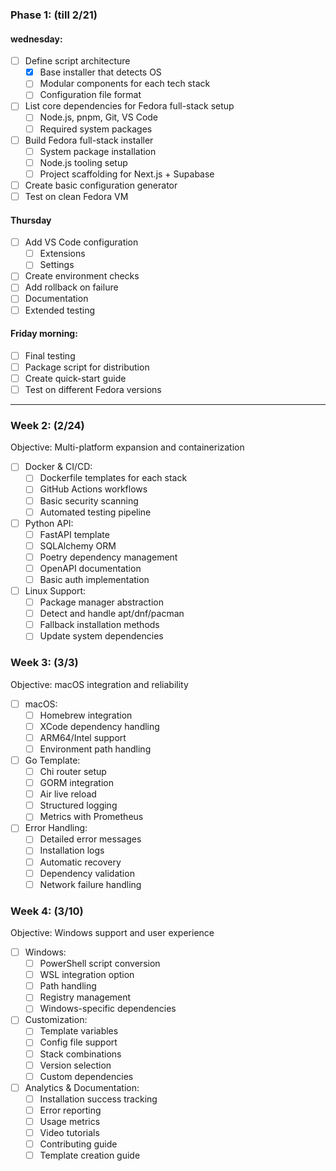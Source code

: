 ### Phase 1: (till 2/21)
#### wednesday:
- [ ] Define script architecture
	- [x] Base installer that detects OS
	- [ ] Modular components for each tech stack
	- [ ] Configuration file format
- [ ] List core dependencies for Fedora full-stack setup
	- [ ] Node.js, pnpm, Git, VS Code
	- [ ] Required system packages
- [ ] Build Fedora full-stack installer
	- [ ] System package installation
	- [ ] Node.js tooling setup
	- [ ] Project scaffolding for Next.js + Supabase
- [ ] Create basic configuration generator
- [ ] Test on clean Fedora VM
#### Thursday
- [ ] Add VS Code configuration
	- [ ] Extensions
	- [ ] Settings
- [ ] Create environment checks
- [ ] Add rollback on failure
- [ ] Documentation
- [ ] Extended testing
#### Friday morning:
- [ ] Final testing
- [ ] Package script for distribution
- [ ] Create quick-start guide
- [ ] Test on different Fedora versions
---
### Week 2: (2/24)
Objective: Multi-platform expansion and containerization
- [ ] Docker & CI/CD:
	- [ ] Dockerfile templates for each stack
	- [ ] GitHub Actions workflows
	- [ ] Basic security scanning
	- [ ] Automated testing pipeline
- [ ] Python API:
	- [ ] FastAPI template
	- [ ] SQLAlchemy ORM
	- [ ] Poetry dependency management
	- [ ] OpenAPI documentation
	- [ ] Basic auth implementation
- [ ] Linux Support:
	- [ ] Package manager abstraction
	- [ ] Detect and handle apt/dnf/pacman
	- [ ] Fallback installation methods
	- [ ] Update system dependencies
### Week 3: (3/3)
Objective: macOS integration and reliability
- [ ] macOS:
	- [ ] Homebrew integration
	- [ ] XCode dependency handling
	- [ ] ARM64/Intel support
	- [ ] Environment path handling
- [ ] Go Template:
	- [ ] Chi router setup
	- [ ] GORM integration
	- [ ] Air live reload
	- [ ] Structured logging
	- [ ] Metrics with Prometheus
- [ ] Error Handling:
	- [ ] Detailed error messages
	- [ ] Installation logs
	- [ ] Automatic recovery
	- [ ] Dependency validation
	- [ ] Network failure handling
### Week 4: (3/10)
Objective: Windows support and user experience
- [ ] Windows:
	- [ ] PowerShell script conversion
	- [ ] WSL integration option
	- [ ] Path handling
	- [ ] Registry management
	- [ ] Windows-specific dependencies
- [ ] Customization:
	- [ ] Template variables
	- [ ] Config file support
	- [ ] Stack combinations
	- [ ] Version selection
	- [ ] Custom dependencies
- [ ] Analytics & Documentation:
	- [ ] Installation success tracking
	- [ ] Error reporting
	- [ ] Usage metrics
	- [ ] Video tutorials
	- [ ] Contributing guide
	- [ ] Template creation guide